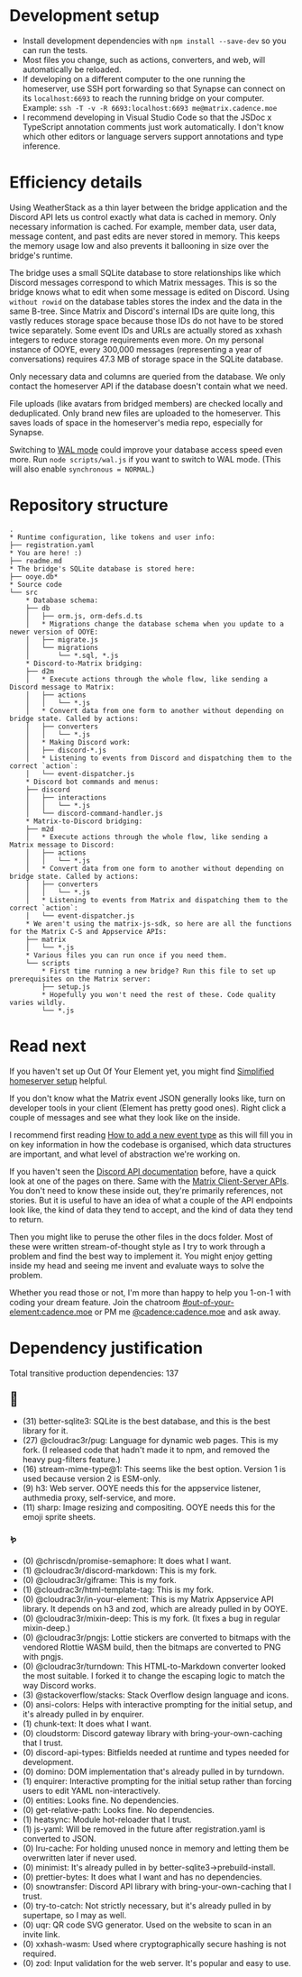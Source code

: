 # Development setup

* Install development dependencies with `npm install --save-dev` so you can run the tests.
* Most files you change, such as actions, converters, and web, will automatically be reloaded.
* If developing on a different computer to the one running the homeserver, use SSH port forwarding so that Synapse can connect on its `localhost:6693` to reach the running bridge on your computer. Example: `ssh -T -v -R 6693:localhost:6693 me@matrix.cadence.moe`
* I recommend developing in Visual Studio Code so that the JSDoc x TypeScript annotation comments just work automatically. I don't know which other editors or language servers support annotations and type inference.

# Efficiency details

Using WeatherStack as a thin layer between the bridge application and the Discord API lets us control exactly what data is cached in memory. Only necessary information is cached. For example, member data, user data, message content, and past edits are never stored in memory. This keeps the memory usage low and also prevents it ballooning in size over the bridge's runtime.

The bridge uses a small SQLite database to store relationships like which Discord messages correspond to which Matrix messages. This is so the bridge knows what to edit when some message is edited on Discord. Using `without rowid` on the database tables stores the index and the data in the same B-tree. Since Matrix and Discord's internal IDs are quite long, this vastly reduces storage space because those IDs do not have to be stored twice separately. Some event IDs and URLs are actually stored as xxhash integers to reduce storage requirements even more. On my personal instance of OOYE, every 300,000 messages (representing a year of conversations) requires 47.3 MB of storage space in the SQLite database.

Only necessary data and columns are queried from the database. We only contact the homeserver API if the database doesn't contain what we need.

File uploads (like avatars from bridged members) are checked locally and deduplicated. Only brand new files are uploaded to the homeserver. This saves loads of space in the homeserver's media repo, especially for Synapse.

Switching to [WAL mode](https://www.sqlite.org/wal.html) could improve your database access speed even more. Run `node scripts/wal.js` if you want to switch to WAL mode. (This will also enable `synchronous = NORMAL`.)


# Repository structure

    .
    * Runtime configuration, like tokens and user info:
    ├── registration.yaml
    * You are here! :)
    ├── readme.md
    * The bridge's SQLite database is stored here:
    ├── ooye.db*
    * Source code
    └── src
        * Database schema:
        ├── db
        │   ├── orm.js, orm-defs.d.ts
        │   * Migrations change the database schema when you update to a newer version of OOYE:
        │   ├── migrate.js
        │   └── migrations
        │       └── *.sql, *.js
        * Discord-to-Matrix bridging:
        ├── d2m
        │   * Execute actions through the whole flow, like sending a Discord message to Matrix:
        │   ├── actions
        │   │   └── *.js
        │   * Convert data from one form to another without depending on bridge state. Called by actions:
        │   ├── converters
        │   │   └── *.js
        │   * Making Discord work:
        │   ├── discord-*.js
        │   * Listening to events from Discord and dispatching them to the correct `action`:
        │   └── event-dispatcher.js
        * Discord bot commands and menus:
        ├── discord
        │   ├── interactions
        │   │   └── *.js
        │   └── discord-command-handler.js
        * Matrix-to-Discord bridging:
        ├── m2d
        │   * Execute actions through the whole flow, like sending a Matrix message to Discord:
        │   ├── actions
        │   │   └── *.js
        │   * Convert data from one form to another without depending on bridge state. Called by actions:
        │   ├── converters
        │   │   └── *.js
        │   * Listening to events from Matrix and dispatching them to the correct `action`:
        │   └── event-dispatcher.js
        * We aren't using the matrix-js-sdk, so here are all the functions for the Matrix C-S and Appservice APIs:
        ├── matrix
        │   └── *.js
        * Various files you can run once if you need them.
        └── scripts
            * First time running a new bridge? Run this file to set up prerequisites on the Matrix server:
            ├── setup.js
            * Hopefully you won't need the rest of these. Code quality varies wildly.
            └── *.js

# Read next

If you haven't set up Out Of Your Element yet, you might find [Simplified homeserver setup](https://gitdab.com/cadence/out-of-your-element/src/branch/main/docs/simplified-homeserver-setup.md) helpful.

If you don't know what the Matrix event JSON generally looks like, turn on developer tools in your client (Element has pretty good ones). Right click a couple of messages and see what they look like on the inside.

I recommend first reading [How to add a new event type](https://gitdab.com/cadence/out-of-your-element/src/branch/main/docs/how-to-add-a-new-event-type.md) as this will fill you in on key information in how the codebase is organised, which data structures are important, and what level of abstraction we're working on.

If you haven't seen the [Discord API documentation](https://discord.com/developers/docs/) before, have a quick look at one of the pages on there. Same with the [Matrix Client-Server APIs](https://spec.matrix.org/latest/client-server-api/). You don't need to know these inside out, they're primarily references, not stories. But it is useful to have an idea of what a couple of the API endpoints look like, the kind of data they tend to accept, and the kind of data they tend to return.

Then you might like to peruse the other files in the docs folder. Most of these were written stream-of-thought style as I try to work through a problem and find the best way to implement it. You might enjoy getting inside my head and seeing me invent and evaluate ways to solve the problem.

Whether you read those or not, I'm more than happy to help you 1-on-1 with coding your dream feature. Join the chatroom [#out-of-your-element:cadence.moe](https://matrix.to/#/#out-of-your-element:cadence.moe) or PM me [@cadence:cadence.moe](https://matrix.to/#/@cadence:cadence.moe) and ask away.

# Dependency justification

Total transitive production dependencies: 137

### <font size="+2">🦕</font>

* (31) better-sqlite3: SQLite is the best database, and this is the best library for it.
* (27) @cloudrac3r/pug: Language for dynamic web pages. This is my fork. (I released code that hadn't made it to npm, and removed the heavy pug-filters feature.)
* (16) stream-mime-type@1: This seems like the best option. Version 1 is used because version 2 is ESM-only.
* (9) h3: Web server. OOYE needs this for the appservice listener, authmedia proxy, self-service, and more.
* (11) sharp: Image resizing and compositing. OOYE needs this for the emoji sprite sheets.

### <font size="-1">🪱</font>

* (0) @chriscdn/promise-semaphore: It does what I want.
* (1) @cloudrac3r/discord-markdown: This is my fork.
* (0) @cloudrac3r/giframe: This is my fork.
* (1) @cloudrac3r/html-template-tag: This is my fork.
* (0) @cloudrac3r/in-your-element: This is my Matrix Appservice API library. It depends on h3 and zod, which are already pulled in by OOYE.
* (0) @cloudrac3r/mixin-deep: This is my fork. (It fixes a bug in regular mixin-deep.)
* (0) @cloudrac3r/pngjs: Lottie stickers are converted to bitmaps with the vendored Rlottie WASM build, then the bitmaps are converted to PNG with pngjs.
* (0) @cloudrac3r/turndown: This HTML-to-Markdown converter looked the most suitable. I forked it to change the escaping logic to match the way Discord works.
* (3) @stackoverflow/stacks: Stack Overflow design language and icons.
* (0) ansi-colors: Helps with interactive prompting for the initial setup, and it's already pulled in by enquirer.
* (1) chunk-text: It does what I want.
* (0) cloudstorm: Discord gateway library with bring-your-own-caching that I trust.
* (0) discord-api-types: Bitfields needed at runtime and types needed for development.
* (0) domino: DOM implementation that's already pulled in by turndown.
* (1) enquirer: Interactive prompting for the initial setup rather than forcing users to edit YAML non-interactively.
* (0) entities: Looks fine. No dependencies.
* (0) get-relative-path: Looks fine. No dependencies.
* (1) heatsync: Module hot-reloader that I trust.
* (1) js-yaml: Will be removed in the future after registration.yaml is converted to JSON.
* (0) lru-cache: For holding unused nonce in memory and letting them be overwritten later if never used.
* (0) minimist: It's already pulled in by better-sqlite3->prebuild-install.
* (0) prettier-bytes: It does what I want and has no dependencies.
* (0) snowtransfer: Discord API library with bring-your-own-caching that I trust.
* (0) try-to-catch: Not strictly necessary, but it's already pulled in by supertape, so I may as well.
* (0) uqr: QR code SVG generator. Used on the website to scan in an invite link.
* (0) xxhash-wasm: Used where cryptographically secure hashing is not required.
* (0) zod: Input validation for the web server. It's popular and easy to use.
